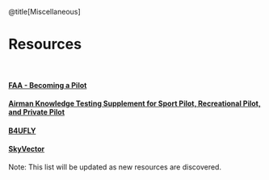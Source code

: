 <div class="slide-bg-style-left"></div><div class="slide-bg-style-right"></div>

@title[Miscellaneous]

# Resources

<br>

#### [FAA - Becoming a Pilot](https://www.faa.gov/uas/getting_started/part_107/remote_pilot_cert/)

#### [Airman Knowledge Testing Supplement for Sport Pilot, Recreational Pilot, and Private Pilot](https://www.faa.gov/training_testing/testing/supplements/media/sport_rec_private_akts.pdf)

#### [B4UFLY](https://www.faa.gov/uas/where_to_fly/b4ufly/)

#### [SkyVector](https://skyvector.com/)



Note:
This list will be updated as new resources are discovered.
